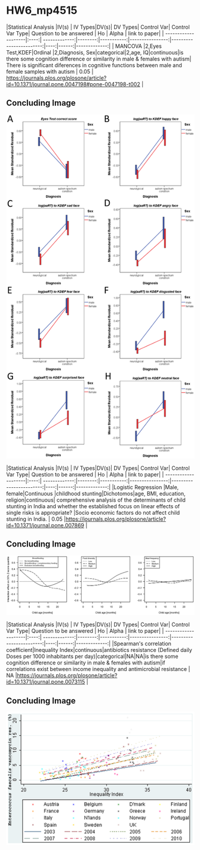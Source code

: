 # HW6_mp4515

|Statistical Analysis |IV(s) | IV Types|DV(s)| DV Types| Control Var| Control Var Type| Question to be answered | Ho  | Alpha | link to paper|
| --------------------|:----:| -------------:|--------:|-----------:|----------------:|------------------------:|----:|------:|-------------:|
| MANCOVA     |2,Eyes Test,KDEF|Ordinal  |2,Diagnosis, Sex|categorical|2,age, IQ|continuous|is there some cognition difference or similarity in male & females with autism| There is significant diferences in cognitive functions between male and female samples with autism  | 0.05 | https://journals.plos.org/plosone/article?id=10.1371/journal.pone.0047198#pone-0047198-t002 |

## Concluding Image
![Test_File](11.png)

|Statistical Analysis |IV(s) | IV Types|DV(s)| DV Types| Control Var| Control Var Type| Question to be answered | Ho  | Alpha | link to paper|
| --------------------|:----:| -------------:|--------:|-----------:|----------------:|------------------------:|----:|------:|-------------:|
|Logistic Regression  |Male, female|Continuous |childhood stunting|Dichotomos|age, BMI, education, religion|continuous|  comprehensive analysis of the determinants of child stunting in India and  whether the established focus on linear effects of single risks is appropriate?  |Socio economic factors do not affect child stunting in India. | 0.05 |https://journals.plos.org/plosone/article?id=10.1371/journal.pone.007869 |

## Concluding Image 
![Test_File](pic12.png)

|Statistical Analysis |IV(s) | IV Types|DV(s)| DV Types| Control Var| Control Var Type| Question to be answered | Ho  | Alpha | link to paper|
| --------------------|:----:| -------------:|--------:|-----------:|----------------:|------------------------:|----:|------:|-------------:|
|Spearman's correlation coefficient|Inequality Index|continuous|antibiotics resistance (Defined daily Doses per 1000 inhabitants per day)|categorical|NA|NA|is there some cognition difference or similarity in male & females with autism|if correlations exist between income inequality and antimicrobial resistance | NA |https://journals.plos.org/plosone/article?id=10.1371/journal.pone.0073115 |

## Concluding Image 
![Test_File](PIC3.png)

